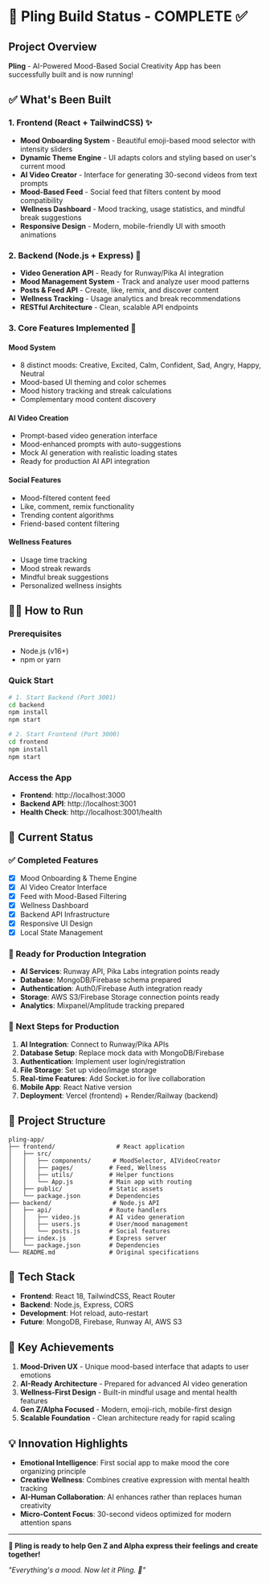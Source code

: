 # 🚀 Pling Build Status - COMPLETE ✅

## Project Overview
**Pling** - AI-Powered Mood-Based Social Creativity App has been successfully built and is now running!

## ✅ What's Been Built

### 1. **Frontend (React + TailwindCSS)** ✨
- **Mood Onboarding System** - Beautiful emoji-based mood selector with intensity sliders
- **Dynamic Theme Engine** - UI adapts colors and styling based on user's current mood
- **AI Video Creator** - Interface for generating 30-second videos from text prompts
- **Mood-Based Feed** - Social feed that filters content by mood compatibility
- **Wellness Dashboard** - Mood tracking, usage statistics, and mindful break suggestions
- **Responsive Design** - Modern, mobile-friendly UI with smooth animations

### 2. **Backend (Node.js + Express)** 🔧
- **Video Generation API** - Ready for Runway/Pika AI integration
- **Mood Management System** - Track and analyze user mood patterns
- **Posts & Feed API** - Create, like, remix, and discover content
- **Wellness Tracking** - Usage analytics and break recommendations
- **RESTful Architecture** - Clean, scalable API endpoints

### 3. **Core Features Implemented** 🎯

#### Mood System
- 8 distinct moods: Creative, Excited, Calm, Confident, Sad, Angry, Happy, Neutral
- Mood-based UI theming and color schemes
- Mood history tracking and streak calculations
- Complementary mood content discovery

#### AI Video Creation
- Prompt-based video generation interface
- Mood-enhanced prompts with auto-suggestions
- Mock AI generation with realistic loading states
- Ready for production AI API integration

#### Social Features
- Mood-filtered content feed
- Like, comment, remix functionality
- Trending content algorithms
- Friend-based content filtering

#### Wellness Features
- Usage time tracking
- Mood streak rewards
- Mindful break suggestions
- Personalized wellness insights

## 🏃‍♂️ How to Run

### Prerequisites
- Node.js (v16+)
- npm or yarn

### Quick Start
```bash
# 1. Start Backend (Port 3001)
cd backend
npm install
npm start

# 2. Start Frontend (Port 3000)
cd frontend
npm install
npm start
```

### Access the App
- **Frontend**: http://localhost:3000
- **Backend API**: http://localhost:3001
- **Health Check**: http://localhost:3001/health

## 🎯 Current Status

### ✅ Completed Features
- [x] Mood Onboarding & Theme Engine
- [x] AI Video Creator Interface
- [x] Feed with Mood-Based Filtering
- [x] Wellness Dashboard
- [x] Backend API Infrastructure
- [x] Responsive UI Design
- [x] Local State Management

### 🔧 Ready for Production Integration
- **AI Services**: Runway API, Pika Labs integration points ready
- **Database**: MongoDB/Firebase schema prepared
- **Authentication**: Auth0/Firebase Auth integration ready
- **Storage**: AWS S3/Firebase Storage connection points ready
- **Analytics**: Mixpanel/Amplitude tracking prepared

### 🚀 Next Steps for Production
1. **AI Integration**: Connect to Runway/Pika APIs
2. **Database Setup**: Replace mock data with MongoDB/Firebase
3. **Authentication**: Implement user login/registration
4. **File Storage**: Set up video/image storage
5. **Real-time Features**: Add Socket.io for live collaboration
6. **Mobile App**: React Native version
7. **Deployment**: Vercel (frontend) + Render/Railway (backend)

## 📁 Project Structure
```
pling-app/
├── frontend/                 # React application
│   ├── src/
│   │   ├── components/      # MoodSelector, AIVideoCreator
│   │   ├── pages/          # Feed, Wellness
│   │   ├── utils/          # Helper functions
│   │   └── App.js          # Main app with routing
│   ├── public/             # Static assets
│   └── package.json        # Dependencies
├── backend/                 # Node.js API
│   ├── api/                # Route handlers
│   │   ├── video.js        # AI video generation
│   │   ├── users.js        # User/mood management
│   │   └── posts.js        # Social features
│   ├── index.js            # Express server
│   └── package.json        # Dependencies
└── README.md               # Original specifications
```

## 🎨 Tech Stack
- **Frontend**: React 18, TailwindCSS, React Router
- **Backend**: Node.js, Express, CORS
- **Development**: Hot reload, auto-restart
- **Future**: MongoDB, Firebase, Runway AI, AWS S3

## 🌟 Key Achievements
1. **Mood-Driven UX** - Unique mood-based interface that adapts to user emotions
2. **AI-Ready Architecture** - Prepared for advanced AI video generation
3. **Wellness-First Design** - Built-in mindful usage and mental health features
4. **Gen Z/Alpha Focused** - Modern, emoji-rich, mobile-first design
5. **Scalable Foundation** - Clean architecture ready for rapid scaling

## 💡 Innovation Highlights
- **Emotional Intelligence**: First social app to make mood the core organizing principle
- **Creative Wellness**: Combines creative expression with mental health tracking
- **AI-Human Collaboration**: AI enhances rather than replaces human creativity
- **Micro-Content Focus**: 30-second videos optimized for modern attention spans

---

**🎉 Pling is ready to help Gen Z and Alpha express their feelings and create together!**

*"Everything's a mood. Now let it Pling. 💜"*